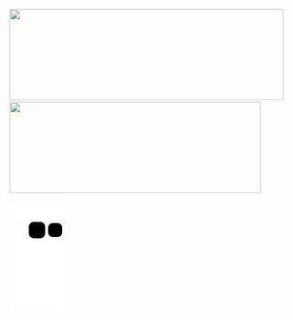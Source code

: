<div style="display: inline_block">
  <br>
  <a href="https://github.com/joaaobr">
  <img height="160em" src="https://github-readme-stats.vercel.app/api?username=joaaobr&show_icons=true&theme=dracula&include_all_commits=true&count_private=true"/ width="480px">
  <img height="160em" src="https://github-readme-stats.vercel.app/api/top-langs/?username=joaaobr&layout=compact&langs_count=7&theme=dracula"/ width="440">
  
  ![Snake animation](https://github.com/rafaballerini/rafaballerini/blob/output/github-contribution-grid-snake.svg)
